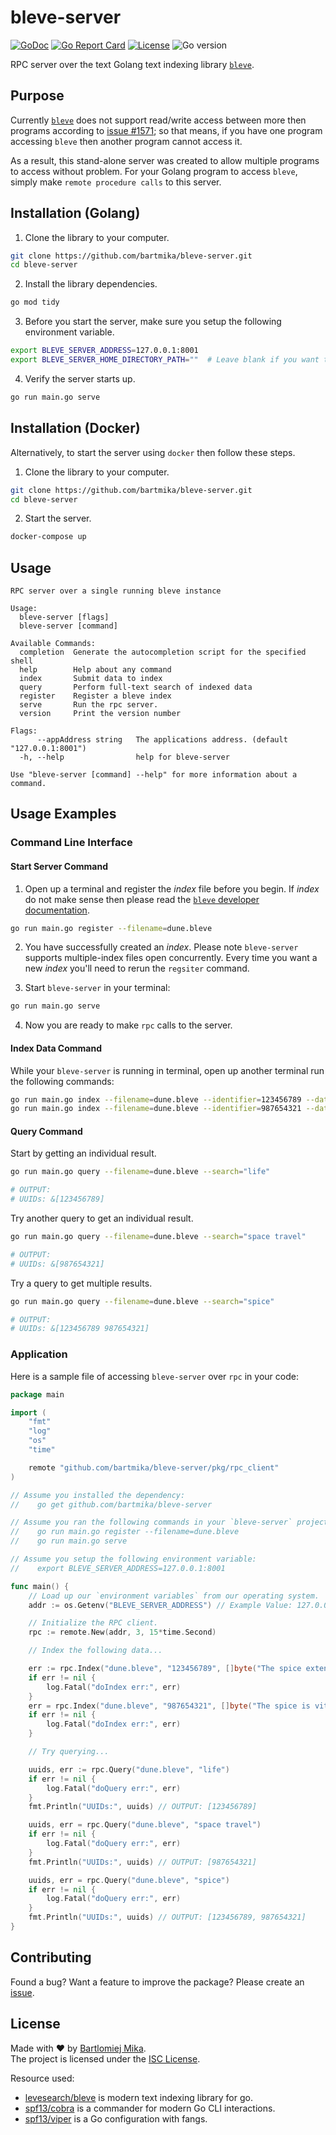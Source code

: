 # bleve-server
[![GoDoc](https://godoc.org/github.com/gomarkdown/markdown?status.svg)](https://pkg.go.dev/github.com/bartmika/bleve-server)
[![Go Report Card](https://goreportcard.com/badge/github.com/bartmika/bleve-server)](https://goreportcard.com/report/github.com/bartmika/bleve-server)
[![License](https://img.shields.io/github/license/bartmika/bleve-server)](https://github.com/bartmika/bleve-server/blob/master/LICENSE)
![Go version](https://img.shields.io/github/go-mod/go-version/bartmika/bleve-server)

RPC server over the text Golang text indexing library [`bleve`](https://github.com/blevesearch/bleve).

## Purpose
Currently [`bleve`](https://github.com/blevesearch/bleve) does not support read/write access between more then programs according to [issue #1571](https://github.com/blevesearch/bleve/issues/1571); so that means, if you have one program accessing `bleve` then another program cannot access it.

As a result, this stand-alone server was created to allow multiple programs to access without problem. For your Golang program to access `bleve`, simply make `remote procedure calls` to this server.

## Installation (Golang)
1. Clone the library to your computer.

  ```bash
  git clone https://github.com/bartmika/bleve-server.git
  cd bleve-server
  ```

2. Install the library dependencies.

  ```bash
  go mod tidy
  ```

3. Before you start the server, make sure you setup the following environment variable.

  ```bash
  export BLEVE_SERVER_ADDRESS=127.0.0.1:8001
  export BLEVE_SERVER_HOME_DIRECTORY_PATH=""  # Leave blank if you want to save app files in the same folder as your application, else if you want to save somewhere else (ex: "/tmp") then set this value.
  ```

4. Verify the server starts up.

  ```bash
  go run main.go serve
  ```

## Installation (Docker)

Alternatively, to start the server using `docker` then follow these steps.

1. Clone the library to your computer.

  ```bash
  git clone https://github.com/bartmika/bleve-server.git
  cd bleve-server
  ```

2. Start the server.

  ```bash
  docker-compose up
  ```

## Usage

```text
RPC server over a single running bleve instance

Usage:
  bleve-server [flags]
  bleve-server [command]

Available Commands:
  completion  Generate the autocompletion script for the specified shell
  help        Help about any command
  index       Submit data to index
  query       Perform full-text search of indexed data
  register    Register a bleve index
  serve       Run the rpc server.
  version     Print the version number

Flags:
      --appAddress string   The applications address. (default "127.0.0.1:8001")
  -h, --help                help for bleve-server

Use "bleve-server [command] --help" for more information about a command.
```

## Usage Examples
### Command Line Interface
#### Start Server Command

1. Open up a terminal and register the *index* file before you begin. If *index* do not make sense then please read the [`bleve` developer documentation](https://github.com/blevesearch/bleve).

  ```bash
  go run main.go register --filename=dune.bleve
  ```

2. You have successfully created an *index*. Please note `bleve-server` supports multiple-index files open concurrently. Every time you want a new *index* you'll need to rerun the `regsiter` command.

3. Start `bleve-server` in your terminal:

  ```bash
  go run main.go serve
  ```

4. Now you are ready to make `rpc` calls to the server.

#### Index Data Command

While your `bleve-server` is running in terminal, open up another terminal run the following commands:

```bash
go run main.go index --filename=dune.bleve --identifier=123456789 --data="The spice extends life"
go run main.go index --filename=dune.bleve --identifier=987654321 --data="The spice is vital for space travel"
```

#### Query Command
Start by getting an individual result.

```bash
go run main.go query --filename=dune.bleve --search="life"

# OUTPUT:
# UUIDs: &[123456789]
```

Try another query to get an individual result.

```bash
go run main.go query --filename=dune.bleve --search="space travel"

# OUTPUT:
# UUIDs: &[987654321]
```

Try a query to get multiple results.

```bash
go run main.go query --filename=dune.bleve --search="spice"

# OUTPUT:
# UUIDs: &[123456789 987654321]
```

### Application

Here is a sample file of accessing `bleve-server` over `rpc` in your code:

```go
package main

import (
    "fmt"
    "log"
    "os"
    "time"

    remote "github.com/bartmika/bleve-server/pkg/rpc_client"
)

// Assume you installed the dependency:
//    go get github.com/bartmika/bleve-server

// Assume you ran the following commands in your `bleve-server` project:
//    go run main.go register --filename=dune.bleve
//    go run main.go serve

// Assume you setup the following environment variable:
//    export BLEVE_SERVER_ADDRESS=127.0.0.1:8001

func main() {
    // Load up our `environment variables` from our operating system.
    addr := os.Getenv("BLEVE_SERVER_ADDRESS") // Example Value: 127.0.0.1:8001

    // Initialize the RPC client.
    rpc := remote.New(addr, 3, 15*time.Second)

    // Index the following data...

    err := rpc.Index("dune.bleve", "123456789", []byte("The spice extends life"))
    if err != nil {
        log.Fatal("doIndex err:", err)
    }
    err = rpc.Index("dune.bleve", "987654321", []byte("The spice is vital for space travel"))
    if err != nil {
        log.Fatal("doIndex err:", err)
    }

    // Try querying...

    uuids, err := rpc.Query("dune.bleve", "life")
    if err != nil {
        log.Fatal("doQuery err:", err)
    }
    fmt.Println("UUIDs:", uuids) // OUTPUT: [123456789]

    uuids, err = rpc.Query("dune.bleve", "space travel")
    if err != nil {
        log.Fatal("doQuery err:", err)
    }
    fmt.Println("UUIDs:", uuids) // OUTPUT: [987654321]

    uuids, err = rpc.Query("dune.bleve", "spice")
    if err != nil {
        log.Fatal("doQuery err:", err)
    }
    fmt.Println("UUIDs:", uuids) // OUTPUT: [123456789, 987654321]
}
```

## Contributing

Found a bug? Want a feature to improve the package? Please create an [issue](https://github.com/bartmika/bleve-server/issues).

## License
Made with ❤️ by [Bartlomiej Mika](https://bartlomiejmika.com).   
The project is licensed under the [ISC License](LICENSE).

Resource used:

* [levesearch/bleve](https://github.com/blevesearch/bleve) is modern text indexing library for go.
* [spf13/cobra](https://github.com/spf13/cobra) is a commander for modern Go CLI interactions.
* [spf13/viper](https://github.com/spf13/viper) is a Go configuration with fangs.

